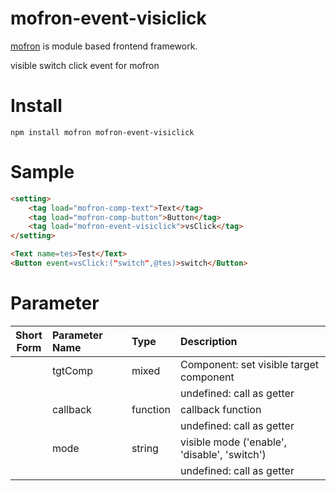 # mofron-event-visiclick
[mofron](https://mofron.github.io/mofron/) is module based frontend framework.

visible switch click event for mofron


# Install
```
npm install mofron mofron-event-visiclick
```

# Sample
```html
<setting>
    <tag load="mofron-comp-text">Text</tag>
    <tag load="mofron-comp-button">Button</tag>
    <tag load="mofron-event-visiclick">vsClick</tag>
</setting>

<Text name=tes>Test</Text>
<Button event=vsClick:("switch",@tes)>switch</Button>
```

# Parameter

| Short<br>Form | Parameter Name | Type | Description |
|:-------------:|:---------------|:-----|:------------|
| | tgtComp | mixed | Component: set visible target component |
| | | | undefined: call as getter |
| | callback | function | callback function |
| | | | undefined: call as getter |
| | mode | string | visible mode ('enable', 'disable', 'switch') |
| | | | undefined: call as getter |

